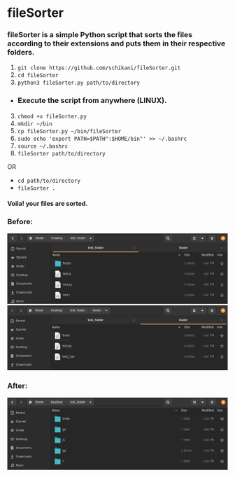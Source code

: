 # fileSorter
### fileSorter is a simple Python script that sorts the files according to their extensions and puts them in their respective folders.

1. `git clone https://github.com/schikani/fileSorter.git`
2. `cd fileSorter`
3. `python3 fileSorter.py path/to/directory`

* ### Execute the script from anywhere (LINUX).

3. `chmod +x fileSorter.py`
4. `mkdir ~/bin`
5. `cp fileSorter.py ~/bin/fileSorter`
6. `sudo echo 'export PATH=$PATH":$HOME/bin"' >> ~/.bashrc`
7. `source ~/.bashrc`
8. `fileSorter path/to/directory` 
   
OR

* `cd path/to/directory`
* `fileSorter .`

#### Voila! your files are sorted.

### Before:
![alt text](https://github.com/schikani/fileSorter/blob/main/img/1.png)
![alt text](https://github.com/schikani/fileSorter/blob/main/img/2.png)

### After:
![alt text](https://github.com/schikani/fileSorter/blob/main/img/sorted.png)



